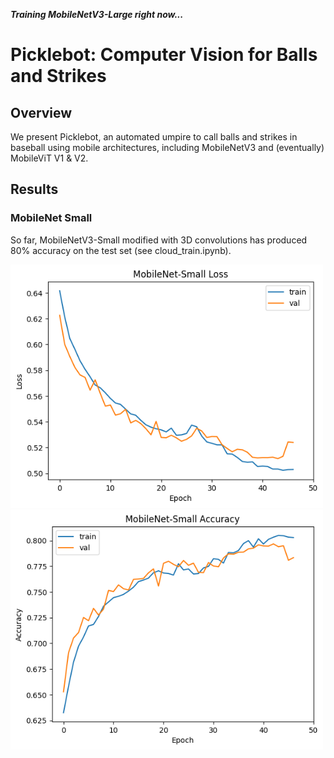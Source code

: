 ***Training MobileNetV3-Large right now...***

# Picklebot: Computer Vision for Balls and Strikes
## Overview
We present Picklebot, an automated umpire to call balls and strikes in baseball using mobile architectures, including MobileNetV3 and (eventually) MobileViT V1 & V2.

## Results

### MobileNet Small
So far, MobileNetV3-Small modified with 3D convolutions has produced 80% accuracy on the test set (see cloud_train.ipynb).

<p float="left">
  <img src="https://github.com/hbfreed/Picklebot/raw/main/plots/mobilenet_small_loss.png" alt="Loss Plot" width="500" />
  <img src="https://github.com/hbfreed/Picklebot/raw/main/plots/mobilenet_small_accuracy.png" alt="Accuracy Plot" width="500" />
</p>
